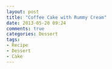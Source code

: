 ```yaml
---
layout: post
title: "Coffee Cake with Rummy Cream"
date: 2013-05-20 09:24
comments: true
categories: Dessert
tags: 
- Recipe
- Dessert
- Cake
---
```

